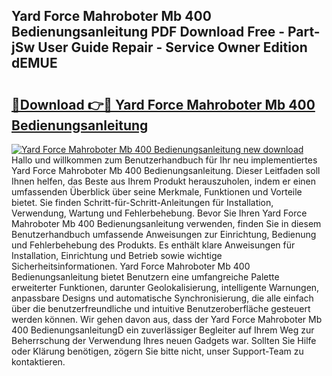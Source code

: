 ## Yard Force Mahroboter Mb 400 Bedienungsanleitung PDF Download Free - Part-jSw User Guide Repair - Service Owner Edition dEMUE

# <h2><a href="http://df0q9r.blite.top/?on=Yard+Force+Mahroboter+Mb+400+Bedienungsanleitung">🔗Download 👉🔴 Yard Force Mahroboter Mb 400 Bedienungsanleitung</a></h2>

[![Yard Force Mahroboter Mb 400 Bedienungsanleitung new download](https://i.imgur.com/lujVjoI.png)](http://df0q9r.blite.top/?on=Yard+Force+Mahroboter+Mb+400+Bedienungsanleitung)
Hallo und willkommen zum Benutzerhandbuch für Ihr neu implementiertes Yard Force Mahroboter Mb 400 Bedienungsanleitung. Dieser Leitfaden soll Ihnen helfen, das Beste aus Ihrem Produkt herauszuholen, indem er einen umfassenden Überblick über seine Merkmale, Funktionen und Vorteile bietet. Sie finden Schritt-für-Schritt-Anleitungen für Installation, Verwendung, Wartung und Fehlerbehebung. Bevor Sie Ihren Yard Force Mahroboter Mb 400 Bedienungsanleitung verwenden, finden Sie in diesem Benutzerhandbuch umfassende Anweisungen zur Einrichtung, Bedienung und Fehlerbehebung des Produkts. Es enthält klare Anweisungen für Installation, Einrichtung und Betrieb sowie wichtige Sicherheitsinformationen. Yard Force Mahroboter Mb 400 Bedienungsanleitung bietet Benutzern eine umfangreiche Palette erweiterter Funktionen, darunter Geolokalisierung, intelligente Warnungen, anpassbare Designs und automatische Synchronisierung, die alle einfach über die benutzerfreundliche und intuitive Benutzeroberfläche gesteuert werden können. Wir gehen davon aus, dass der Yard Force Mahroboter Mb 400 BedienungsanleitungD ein zuverlässiger Begleiter auf Ihrem Weg zur Beherrschung der Verwendung Ihres neuen Gadgets war. Sollten Sie Hilfe oder Klärung benötigen, zögern Sie bitte nicht, unser Support-Team zu kontaktieren.
